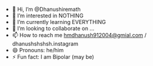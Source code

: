 - 👋 Hi, I’m @Dhanushiremath
- 👀 I’m interested in NOTHING
- 🌱 I’m currently learning EVERYTHING
- 💞️ I’m looking to collaborate on ...
- 📫 How to reach me hmdhanush912004@gmial.com / dhanushshshsh.instagram
- 😄 Pronouns: he/him
- ⚡ Fun fact: I am Bipolar (may be) 

<!---
Dhanushiremath/Dhanushiremath is a ✨ special ✨ repository because its `README.md` (this file) appears on your GitHub profile.
You can click the Preview link to take a look at your changes.
--->
